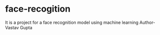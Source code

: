 # face-recogition
It is a project for a face recognition model using machine learning
Author- Vastav Gupta
